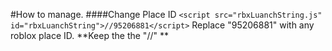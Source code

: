 #How to manage.
####Change Place ID
`<script src="rbxLuanchString.js" id="rbxLuanchString">//95206881</script>`
Replace "95206881" with any roblox place ID. **Keep the the "//" **

